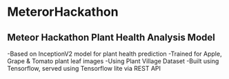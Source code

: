 # MeterorHackathon
## Meteor Hackathon Plant Health Analysis Model
-Based on InceptionV2 model for plant health prediction 
-Trained for Apple, Grape & Tomato plant leaf images
-Using Plant Village Dataset
-Built using Tensorflow, served using Tensorflow lite via REST API


